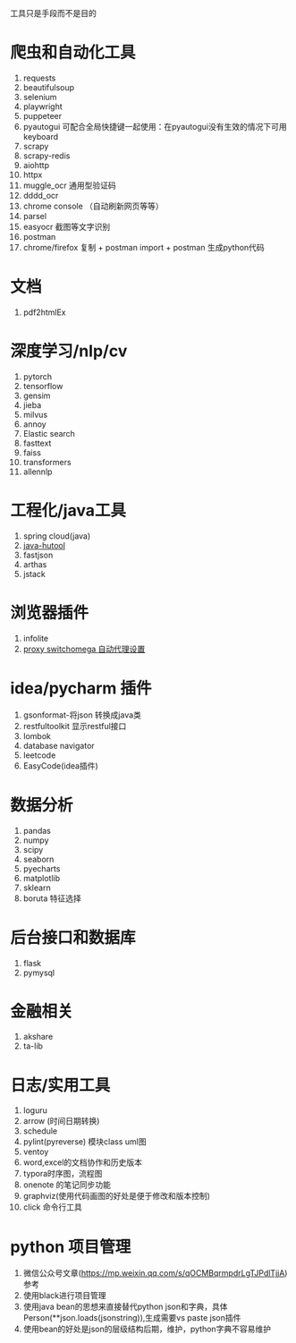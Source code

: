 
工具只是手段而不是目的

# 爬虫和自动化工具

1. requests
1. beautifulsoup
1. selenium
1. playwright
1. puppeteer
1. pyautogui 可配合全局快捷键一起使用：在pyautogui没有生效的情况下可用keyboard
1. scrapy
1. scrapy-redis
1. aiohttp
1. httpx
1. muggle_ocr 通用型验证码
1. dddd_ocr 
1. chrome console （自动刷新网页等等）
1. parsel
1. easyocr 截图等文字识别
1. postman
1. chrome/firefox 复制 + postman import + postman 生成python代码

# 文档

1. pdf2htmlEx

# 深度学习/nlp/cv

1. pytorch
1. tensorflow
1. gensim
1. jieba
1. milvus
1. annoy
1. Elastic search
1. fasttext
1. faiss
1. transformers
1. allennlp

# 工程化/java工具

1. spring cloud(java)
1. [java-hutool](https://www.hutool.cn/)
1. fastjson
1. arthas
1. jstack

# 浏览器插件

1. infolite
1. [proxy switchomega 自动代理设置](https://www.itfanr.cc/2019/09/04/autoproxy-by-shadowsocks-and-switchyomega/)

# idea/pycharm 插件

1. gsonformat-将json 转换成java类
1. restfultoolkit 显示restful接口
1. lombok
1. database navigator
1. leetcode
1. EasyCode(idea插件)

# 数据分析

1. pandas
1. numpy
1. scipy
1. seaborn
1. pyecharts
1. matplotlib
1. sklearn
1. boruta 特征选择

# 后台接口和数据库

1. flask
1. pymysql

# 金融相关

1. akshare
1. ta-lib

# 日志/实用工具

1. loguru
1. arrow (时间日期转换)
1. schedule
1. pylint(pyreverse) 模块class uml图
1. ventoy
1. word,excel的文档协作和历史版本
1. typora时序图，流程图
1. onenote 的笔记同步功能
1. graphviz(使用代码画图的好处是便于修改和版本控制)
1. click 命令行工具

# python 项目管理
1. 微信公众号文章(https://mp.weixin.qq.com/s/qOCMBqrmpdrLgTJPdlTjjA)参考
1. 使用black进行项目管理
1. 使用java bean的思想来直接替代python json和字典，具体Person(**json.loads(jsonstring)),生成需要vs paste json插件
1. 使用bean的好处是json的层级结构后期，维护，python字典不容易维护